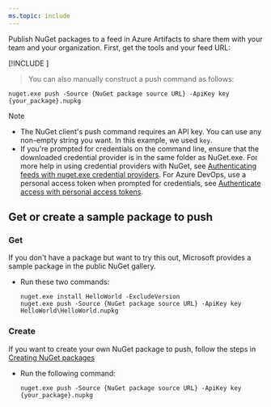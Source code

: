 ```yaml
---
ms.topic: include
---
```


Publish NuGet packages to a feed in Azure Artifacts to share them with your team and your organization.
First, get the tools and your feed URL:

[!INCLUDE [](nuget-publish-endpoint.md)]

   >You can also manually construct a push command as follows:  

   ```Command
   nuget.exe push -Source {NuGet package source URL} -ApiKey key {your_package}.nupkg
   ```

> [!NOTE]
>
> * The NuGet client's push command requires an API key. You can use any non-empty string you want. In this example, we used `key`.
> * If you're prompted for credentials on the command line, ensure that the downloaded credential provider is in the same folder as NuGet.exe. For more help in using credential providers with NuGet, see [Authenticating feeds with nuget.exe credential providers](https://docs.microsoft.com/nuget/reference/extensibility/nuget-exe-credential-providers). For Azure DevOps, use a personal access token when prompted for credentials, see [Authenticate access with personal access tokens](https://docs.microsoft.com/azure/devops/organizations/accounts/use-personal-access-tokens-to-authenticate?view=vsts).

## Get or create a sample package to push

### Get

If you don't have a package but want to try this out, Microsoft provides a sample package in the public NuGet gallery.

* Run these two commands:

  ```Command
  nuget.exe install HelloWorld -ExcludeVersion
  nuget.exe push -Source {NuGet package source URL} -ApiKey key HelloWorld\HelloWorld.nupkg
  ```

### Create

If you want to create your own NuGet package to push, follow the steps in  [Creating NuGet packages](https://docs.microsoft.com/nuget/create-packages/creating-a-package)

* Run the following command:

  ```Command
  nuget.exe push -Source {NuGet package source URL} -ApiKey key {your_package}.nupkg
  ```
